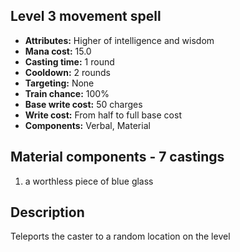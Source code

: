 ## Level 3 movement spell
- **Attributes:** Higher of intelligence and wisdom
- **Mana cost:** 15.0
- **Casting time:** 1 round
- **Cooldown:** 2 rounds
- **Targeting:** None
- **Train chance:** 100%
- **Base write cost:** 50 charges
- **Write cost:** From half to full base cost
- **Components:** Verbal, Material
## Material components - 7 castings
1. a worthless piece of blue glass
## Description
Teleports the caster to a random location on the level
